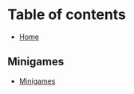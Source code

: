 # Table of contents

* [Home](README.md)

## Minigames <a id="mg"></a>

* [Minigames](mg/minigames.md)

